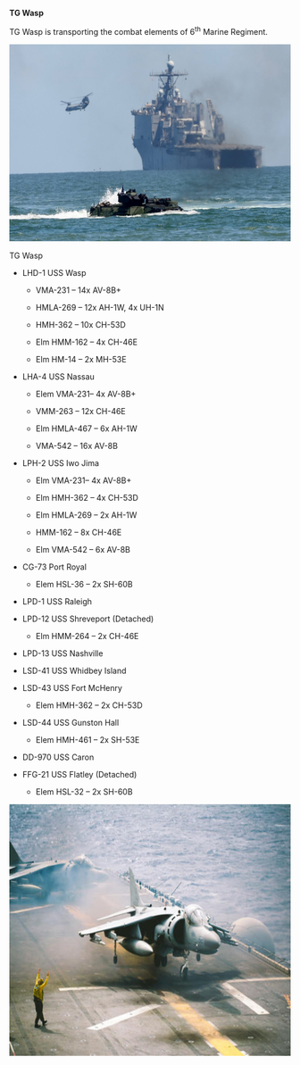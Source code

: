 **TG Wasp**

TG Wasp is transporting the combat elements of 6<sup>th</sup> Marine
Regiment.

<img src="/assets\images\nato\us\navy\amphibious\mef\wasp\image1.jpeg" style="width:6.5in;height:3.68194in" />

TG Wasp

-   LHD-1 USS Wasp

    -   VMA-231 – 14x AV-8B+

    -   HMLA-269 – 12x AH-1W, 4x UH-1N

    -   HMH-362 – 10x CH-53D

    -   Elm HMM-162 – 4x CH-46E

    -   Elm HM-14 – 2x MH-53E

-   LHA-4 USS Nassau

    -   Elem VMA-231– 4x AV-8B+

    -   VMM-263 – 12x CH-46E

    -   Elm HMLA-467 – 6x AH-1W

    -   VMA-542 – 16x AV-8B

-   LPH-2 USS Iwo Jima

    -   Elm VMA-231– 4x AV-8B+

    -   Elm HMH-362 – 4x CH-53D

    -   Elm HMLA-269 – 2x AH-1W

    -   HMM-162 – 8x CH-46E

    -   Elm VMA-542 – 6x AV-8B

-   CG-73 Port Royal

    -   Elem HSL-36 – 2x SH-60B

-   LPD-1 USS Raleigh

-   LPD-12 USS Shreveport (Detached)

    -   Elm HMM-264 – 2x CH-46E

-   LPD-13 USS Nashville

-   LSD-41 USS Whidbey Island

-   LSD-43 USS Fort McHenry

    -   Elem HMH-362 – 2x CH-53D

-   LSD-44 USS Gunston Hall

    -   Elem HMH-461 – 2x SH-53E

-   DD-970 USS Caron

-   FFG-21 USS Flatley (Detached)

    -   Elem HSL-32 – 2x SH-60B

<img src="/assets\images\nato\us\navy\amphibious\mef\wasp\image2.jpg" style="width:6.9375in;height:4.69727in" />
